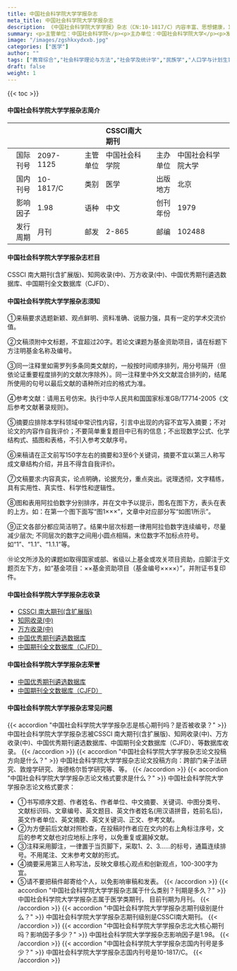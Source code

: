 ```yaml
---
title: 中国社会科学院大学学报杂志
meta_title: 中国社会科学院大学学报杂志
description: 《中国社会科学院大学学报》杂志（CN:10-1817/C）内容丰富、思想健康，1979年创刊，目前以月刊形式发行，刊物对外积极扩大宣传，致力于提高杂志质量与影响。该学报依托中国社会科学院这一中国哲学社会科学最高学府和国家智囊机构，汇聚了国内外众多知名专家学者为作者队伍，重点发表探讨当代重大理论问题和现实问题的学术论文。内容涵盖哲学、经济学、法学、文学、历史学、管理学等多个学科领域，旨在推动中国社会科学研究的发展，促进学术交流与合作，提高中国社会科学研究的学术水平。 《中国社会科学院大学学报》自创刊以来，始终坚持高标准的学术要求，注重论文的学术性和科学性，关注学科前沿、热点和重大问题，力求推动中国社会科学的学术研究和理论创新。同时，该学报还关注中国社会发展的实践经验和政策倡导，为国家决策和社会治理提供学术支持。近年来，《中国社会科学院大学学报》在学术界的影响力不断提升，被多个权威评价体系认定为核心期刊，并获得了多项荣誉和表彰。它已成为国内外学者交流学术思想、展示研究成果的重要平台，为推动中国哲学社会科学事业的繁荣发展做出了积极贡献。
summary: <p>主管单位：中国社会科学院</p><p>主办单位：中国社会科学院大学</p><p>发行级别：CSSCI南大期刊</p><p>发行周期：月刊</p>
image: "/images/zgshkxydxxb.jpg"
categories: ["医学"]
author: ""
tags: ["教育综合","社会科学理论与方法","社会学及统计学","民族学","人口学与计划生育","人才学与劳动科学","教育理论与教育管理","学前教育","初等教育","中等教育","高等教育","职业教育","成人教育与特殊教育","体育",]
draft: false
weight: 1
---
```


{{< toc >}}

#### 中国社会科学院大学学报杂志简介
|               |                               |               | CSSCI南大期刊        |               |                           |
| ------------: | :---------------------------- | ------------: | :---------------------------- | ------------: | :------------------------ |
| 国际刊号      | 2097-1125   | 主管单位      | 中国社会科学院     | 主办单位      | 中国社会科学院大学     |
| 国内刊号      | 10-1817/C        | 类别          | 医学       | 出版地方      | 北京           |
| 影响因子      | 1.98        | 语种          | 中文             | 创刊年份      | 1979    |
| 发行周期      | 月刊    | 邮发          | 2-865              | 邮编          | 102488      |

#### 中国社会科学院大学学报杂志栏目
<span>CSSCI 南大期刊(含扩展版)</span>、<span>知网收录(中)</span>、<span>万方收录(中)</span>、<span>中国优秀期刊遴选数据库</span>、<span>中国期刊全文数据库（CJFD）</span>、

#### 中国社会科学院大学学报杂志须知
<p><p>
	①来稿要求选题新颖、观点鲜明、资料准确、说服力强，具有一定的学术交流价值。
</p><p>
	②文稿须附中文标题，不宜超过20字。若论文课题为基金资助项目，请在标题下方注明基金名称及编号。
</p><p>
	③同一注释里如需罗列多条同类文献的，一般按时间顺序排列，用分号隔开（但依论证重要程度排列的文献次序除外）。同一注释里中外文文献混合排列的，结尾所使用的句号以最后文献的语种所对应的格式为准。
</p><p>
	④参考文献：请用五号仿宋。执行中华人民共和国国家标准GB/T7714-2005《文后参考文献著录规则》。
</p><p>
	⑤摘要应排除本学科领域中常识性内容，引言中出现的内容不宜写入摘要；不对论文的内容作自我评价；不要简单重复题目中已有的信息；不出现数学公式、化学结构式、插图和表格，不引入参考文献序号。
</p><p>
	⑥来稿请在正文前写150字左右的摘要和3至6个关键词，摘要不宜以第三人称写成文章结构介绍，并且不得含自我评价。
</p><p>
	⑦文稿要求:内容真实，论点明确，论据充分，重点突出。说理透彻，文字精练，具有实用性、真实性、科学性和逻辑性。
</p><p>
	⑧图和表用阿拉伯数字分别排序，并在文中予以提示，图名在图下方，表头在表的上方。如：在第一个图下面写“图1×××”，文章中对应部分写“如图1所示”。
</p><p>
	⑨正文各部分都应简洁明了。结果中层次标题一律用阿拉伯数字连续编号，尽量减少层次; 不同层次的数字之间用小圆点相隔，末位数字不加标点符号。如“1”、“1.1”、“1.1.1”等。
</p><p>
	⑩论文所涉及的课题如取得国家或部、省级以上基金或攻关项目资助，应脚注于文题页左下方，如“基金项目：××基金资助项目（基金编号××××）”，并附证书复印件。
</p></p>


#### 中国社会科学院大学学报杂志收录
<ul>
    <li class="inline-block">
        <a class="bg-theme-light hover:bg-primary dark:bg-darkmode-theme-light dark:hover:bg-darkmode-primary dark:hover:text-dark m-1 block rounded px-3 py-1 hover:text-white" href="#中国社会科学院大学学报杂志收录">
        CSSCI 南大期刊(含扩展版)
        </a>
    </li>
    <li class="inline-block">
        <a class="bg-theme-light hover:bg-primary dark:bg-darkmode-theme-light dark:hover:bg-darkmode-primary dark:hover:text-dark m-1 block rounded px-3 py-1 hover:text-white" href="#中国社会科学院大学学报杂志收录">
        知网收录(中)
        </a>
    </li>
    <li class="inline-block">
        <a class="bg-theme-light hover:bg-primary dark:bg-darkmode-theme-light dark:hover:bg-darkmode-primary dark:hover:text-dark m-1 block rounded px-3 py-1 hover:text-white" href="#中国社会科学院大学学报杂志收录">
        万方收录(中)
        </a>
    </li>
    <li class="inline-block">
        <a class="bg-theme-light hover:bg-primary dark:bg-darkmode-theme-light dark:hover:bg-darkmode-primary dark:hover:text-dark m-1 block rounded px-3 py-1 hover:text-white" href="#中国社会科学院大学学报杂志收录">
        中国优秀期刊遴选数据库
        </a>
    </li>
    <li class="inline-block">
        <a class="bg-theme-light hover:bg-primary dark:bg-darkmode-theme-light dark:hover:bg-darkmode-primary dark:hover:text-dark m-1 block rounded px-3 py-1 hover:text-white" href="#中国社会科学院大学学报杂志收录">
        中国期刊全文数据库（CJFD）
        </a>
    </li>
</ul>



#### 中国社会科学院大学学报杂志荣誉
<ul>
    <li class="inline-block">
        <a class="bg-theme-light hover:bg-primary dark:bg-darkmode-theme-light dark:hover:bg-darkmode-primary dark:hover:text-dark m-1 block rounded px-3 py-1 hover:text-white" href="#中国社会科学院大学学报杂志荣誉">
        中国优秀期刊遴选数据库
        </a>
    </li>
    <li class="inline-block">
        <a class="bg-theme-light hover:bg-primary dark:bg-darkmode-theme-light dark:hover:bg-darkmode-primary dark:hover:text-dark m-1 block rounded px-3 py-1 hover:text-white" href="#中国社会科学院大学学报杂志荣誉">
        中国期刊全文数据库（CJFD）
        </a>
    </li>
</ul>












#### 中国社会科学院大学学报杂志常见问题
{{< accordion "中国社会科学院大学学报杂志是核心期刊吗？是否被收录？" >}}
中国社会科学院大学学报杂志被CSSCI 南大期刊(含扩展版)、知网收录(中)、万方收录(中)、中国优秀期刊遴选数据库、中国期刊全文数据库（CJFD）、等数据库收录。
{{< /accordion >}}
{{< accordion "中国社会科学院大学学报杂志论文投稿方向是什么？" >}}
中国社会科学院大学学报杂志论文投稿方向：跨部门亲子法研究、敦煌学研究、海德格尔哲学研究等、等。
{{< /accordion >}}
{{< accordion "中国社会科学院大学学报杂志论文格式要求是什么？" >}}
中国社会科学院大学学报杂志论文格式要求：
- ①书写顺序文题、作者姓名、作者单位、中文摘要、关键词、中图分类号、文献标识码、文章编号、英文题目、英文作者姓名(用汉语拼音，姓前名后)，英文作者单位、英文摘要、英文关键词、正文、参考文献。
- ②为方便前后文献对照检查，在投稿时作者应在文内的右上角标注序号，文后的参考文献也对应地标上序号，以免重复或漏掉文献。
- ③注释采用脚注，一律置于当页脚下，采取1、2、3……的标号，通篇连续排号。不用尾注、文末参考文献的形式。
- ④摘要采用第三人称写法，反映文章核心观点和创新观点，100-300字为宜。
- ⑤请不要把稿件邮寄给个人，以免影响审稿和发表。
{{< /accordion >}}
{{< accordion "中国社会科学院大学学报杂志属于什么类别？刊期是多久？" >}}
中国社会科学院大学学报杂志属于医学类期刊， 目前刊期为月刊。
{{< /accordion >}}
{{< accordion "中国社会科学院大学学报杂志期刊级别是什么？" >}}
中国社会科学院大学学报杂志期刊级别是CSSCI南大期刊。
{{< /accordion >}}
{{< accordion "中国社会科学院大学学报杂志北大核心期刊吗？影响因子多少？" >}}
中国社会科学院大学学报杂志影响因子是1.98。
{{< /accordion >}}
{{< accordion "中国社会科学院大学学报杂志国内刊号是多少？" >}}
中国社会科学院大学学报杂志国内刊号是10-1817/C。
{{< /accordion >}}